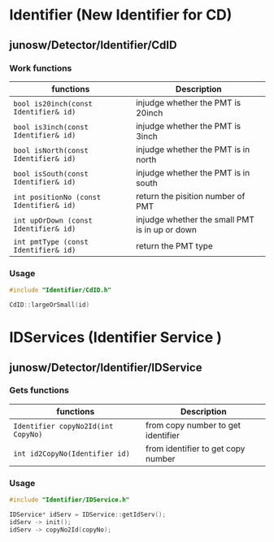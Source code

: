 # Identifier (New Identifier for CD)
## junosw/Detector/Identifier/CdID

### Work functions
| functions  | Description | 
| -------- | --------  | 
| ```bool is20inch(const Identifier& id)``` | injudge whether the PMT is 20inch |
| ```bool is3inch(const Identifier& id)``` | injudge whether the PMT is 3inch |
| ```bool isNorth(const Identifier& id)``` | injudge whether the PMT is in north |
| ```bool isSouth(const Identifier& id)``` | injudge whether the PMT is in south |
| ```int positionNo (const Identifier& id)``` | return the pisition number of PMT |
| ```int upOrDown (const Identifier& id)``` | injudge whether the small PMT is in up or down |
| ```int pmtType (const Identifier& id)``` |  return the PMT type  |




### Usage

```C++
#include "Identifier/CdID.h"

CdID::largeOrSmall(id) 

```


# IDServices (Identifier Service )
## junosw/Detector/Identifier/IDService

### Gets functions
| functions  | Description | 
| -------- | --------  | 
| ```Identifier copyNo2Id(int CopyNo)``` | from copy number to get identifier |
| ```int id2CopyNo(Identifier id)``` | from identifier to get copy number |


### Usage

```C++
#include "Identifier/IDService.h"

IDService* idServ = IDService::getIdServ();
idServ -> init();
idServ -> copyNo2Id(copyNo);

```